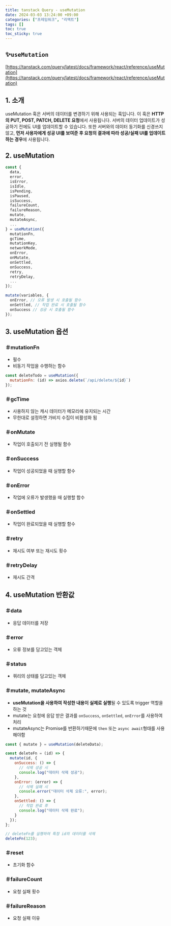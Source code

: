 ```yaml
---
title: tanstack Query - useMutation
date: 2024-03-03 13:24:00 +09:00
categories: ["프레임워크", "리액트"]
tags: []
toc: true
toc_sticky: true
---
```


## ✨`useMutation`

[https://tanstack.com/query/latest/docs/framework/react/reference/useMutation](https://tanstack.com/query/latest/docs/framework/react/reference/useMutation)

## 1. 소개

useMutation 훅은 서버의 데이터를 변경하기 위해 사용되는 훅입니다. 이 훅은 **HTTP의 PUT, POST, PATCH, DELETE 요청**에서 사용됩니다. 서버의 데이터 업데이트가 성공하기 전에도 UI를 업데이트할 수 있습니다. 또한 서버와의 데이터 동기화를 신경쓰지 않고, **먼저 사용자에게 성공 UI를 보여준 후 요청의 결과에 따라 성공/실패 UI를 업데이트하는 경우**에 사용됩니다.

## 2. useMutation

```js
const {
  data,
  error,
  isError,
  isIdle,
  isPending,
  isPaused,
  isSuccess,
  failureCount,
  failureReason,
  mutate,
  mutateAsync,
  ...
} = useMutation({
  mutationFn,
  gcTime,
  mutationKey,
  networkMode,
  onError,
  onMutate,
  onSettled,
  onSuccess,
  retry,
  retryDelay,
  ...
});

mutate(variables, {
  onError, // 오류 발생 시 호출될 함수
  onSettled, // 작업 완료 시 호출될 함수
  onSuccess // 성공 시 호출될 함수
});
```

## 3. useMutation 옵션

### ＃mutationFn

- 필수
- 비동기 작업을 수행하는 함수

```js
const deleteTodo = useMutation({
  mutationFn: (id) => axios.delete(`/api/delete/${id}`)
});
```

### ＃gcTime

- 사용하지 않는 캐시 데이터가 메모리에 유지되는 시간
- 무한대로 설정하면 가비지 수집이 비활성화 됨

### ＃onMutate

- 작업이 호출되기 전 실행될 함수

### ＃onSuccess

- 작업이 성공되었을 때 실행할 함수

### ＃onError

- 작업에 오류가 발생했을 때 실행할 함수

### ＃onSettled

- 작업이 완료되었을 때 실행할 함수

### ＃retry

- 재시도 여부 또는 재시도 횟수

### ＃retryDelay

- 재시도 간격

## 4. useMutation 반환값

### ＃data

- 응답 데이터를 저장

### ＃error

- 오류 정보를 담고있는 객체

### ＃status

- 쿼리의 상태를 담고있는 객체

### ＃mutate, mutateAsync

- **useMutation을 사용하여 작성한 내용이 실제로 실행**될 수 있도록 trigger 역할을 하는 것
- mutate는 요청에 응답 받은 결과를 `onSuccess`, `onSettled`, `onError`를 사용하여 처리
- mutateAsync는 Promise를 반환하기때문에 `then` 또는 `async await`형태를 사용해야함

```js
const { mutate } = useMutation(deleteData);

const deleteFn = (id) => {
  mutate(id, {
    onSuccess: () => {
      // 삭제 성공 시
      console.log("데이터 삭제 성공");
    },
    onError: (error) => {
      // 삭제 실패 시
      console.error("데이터 삭제 오류:", error);
    },
    onSettled: () => {
      // 작업 완료 후
      console.log("데이터 삭제 완료");
    }
  });
};

// deleteFn를 실행하여 특정 id의 데이터를 삭제
deleteFn(123);
```

### ＃reset

- 초기화 함수

### ＃failureCount

- 요청 실패 횟수

### ＃failureReason

- 요청 실패 이유
